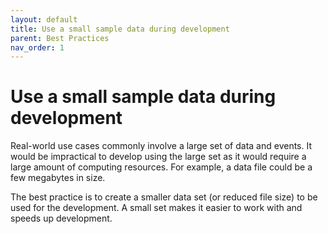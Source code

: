 ```yaml
---
layout: default
title: Use a small sample data during development
parent: Best Practices
nav_order: 1
---
```


# Use a small sample data during development
Real-world use cases commonly involve a large set of data and events.  It would be impractical to develop using the large set as it would require a large amount of computing resources.  For example, a data file could be a few megabytes in size.

The best practice is to create a smaller data set (or reduced file size) to be used for the development.  A small set makes it easier to work with and speeds up development.
